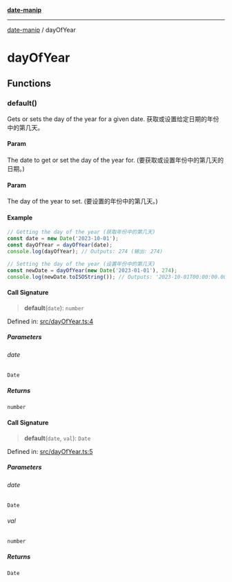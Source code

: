 [**date-manip**](index.md)

***

[date-manip](modules.md) / dayOfYear

# dayOfYear

## Functions

### default()

Gets or sets the day of the year for a given date.
获取或设置给定日期的年份中的第几天。

#### Param

The date to get or set the day of the year for. (要获取或设置年份中的第几天的日期。)

#### Param

The day of the year to set. (要设置的年份中的第几天。)

#### Example

```ts
// Getting the day of the year (获取年份中的第几天)
const date = new Date('2023-10-01');
const dayOfYear = dayOfYear(date);
console.log(dayOfYear); // Outputs: 274 (输出: 274)

// Setting the day of the year (设置年份中的第几天)
const newDate = dayOfYear(new Date('2023-01-01'), 274);
console.log(newDate.toISOString()); // Outputs: '2023-10-01T00:00:00.000Z' (输出: '2023-10-01T00:00:00.000Z')
```

#### Call Signature

> **default**(`date`): `number`

Defined in: [src/dayOfYear.ts:4](https://github.com/fengxinming/date-manip/blob/12d12a4c2a3486e81330ba529f3fb8271142d945/src/dayOfYear.ts#L4)

##### Parameters

###### date

`Date`

##### Returns

`number`

#### Call Signature

> **default**(`date`, `val`): `Date`

Defined in: [src/dayOfYear.ts:5](https://github.com/fengxinming/date-manip/blob/12d12a4c2a3486e81330ba529f3fb8271142d945/src/dayOfYear.ts#L5)

##### Parameters

###### date

`Date`

###### val

`number`

##### Returns

`Date`
